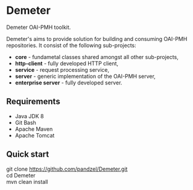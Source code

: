 # Demeter
Demeter OAI-PMH toolkit.

Demeter's aims to provide solution for building and consuming OAI-PMH repositories. It consist of the following sub-projects:

- **core** - fundametal classes shared amongst all other sub-projects,
- **http-client** - fully developed HTTP client,
- **service** - request processing service,
- **server** - generic implementation of the OAI-PMH server,
- **enterprise server** - fully developed server.

## Requirements

- Java JDK 8
- Git Bash
- Apache Maven
- Apache Tomcat

## Quick start

git clone https://github.com/pandzel/Demeter.git<br>
cd Demeter<br>
mvn clean install<br>

